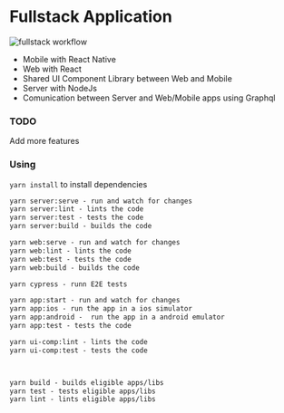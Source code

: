 # Fullstack Application

![fullstack workflow](https://github.com/JoaoPauloCMarra/fullstack/actions/workflows/main.yml/badge.svg)

- Mobile with React Native
- Web with React
- Shared UI Component Library between Web and Mobile
- Server with NodeJs
- Comunication between Server and Web/Mobile apps using Graphql

### TODO

Add more features

### Using

`yarn install` to install dependencies

```txt
yarn server:serve - run and watch for changes
yarn server:lint - lints the code
yarn server:test - tests the code
yarn server:build - builds the code

yarn web:serve - run and watch for changes
yarn web:lint - lints the code
yarn web:test - tests the code
yarn web:build - builds the code

yarn cypress - runn E2E tests

yarn app:start - run and watch for changes
yarn app:ios - run the app in a ios simulator
yarn app:android -  run the app in a android emulator
yarn app:test - tests the code

yarn ui-comp:lint - lints the code
yarn ui-comp:test - tests the code



yarn build - builds eligible apps/libs
yarn test - tests eligible apps/libs
yarn lint - lints eligible apps/libs
```
